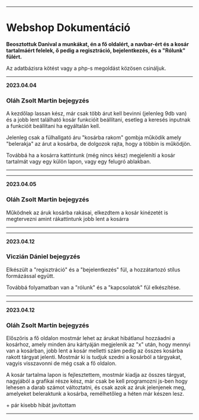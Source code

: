 ***
# Webshop Dokumentáció

**Beosztottuk Danival a munkákat, én a fő oldalért, a navbar-ért és a kosár tartalmáért felelek, ő pedig a regisztráció, bejelentkezés, és a "Rólunk" fülért.**

Az adatbázisra kötést vagy a php-s megoldást közösen csináljuk.

***
**2023.04.04**
### Oláh Zsolt Martin bejegyzés 
A kezdőlap lassan kész, már csak több árut kell bevinni (jelenleg 9db van) és a jobb lent található kosár funkcióit beállítani, esetleg a keresés inputnak a funkcióit beállítani ha egyáltalán kell.

Jelenleg csak a fülhallgató áru "kosárba rakom" gombja működik amely "belerakja" az árut a kosárba, de dolgozok rajta, hogy a többin is működjön.

Továbbá ha a kosárra kattintunk (még nincs kész) megjeleníti a kosár tartalmát vagy egy külön lapon, vagy egy felugró ablakban.
***

***
**2023.04.05**
### Oláh Zsolt Martin bejegyzés 
Működnek az áruk kosárba rakásai, elkezdtem a kosár kinézetét is megtervezni amint rákattintunk jobb lent a kosárra
***

***
**2023.04.12**
### Viczián Dániel bejegyzés
Elkészült a "regisztráció" és a "bejelentkezés" fül, a hozzátartozó stílus  formázással együtt.

Továbbá folyamatban van a "rólunk" és a "kapcsolatok" fül elkészítése.
***

***
**2023.04.12**
### Oláh Zsolt Martin bejegyzés 
Előszöris a fő oldalon mostmár lehet az árukat hibátlanul hozzáadni a kosárhoz, amely minden áru kártyáján megjelenik az "x" után, hogy mennyi van a kosárban, jobb lent a kosár melletti szám pedig az összes kosárba rakott tárgyat jelenti. Mostmár ki is tudjuk szedni a kosárból a tárgyakat, vagyis visszavonni de még csak a fő oldalon.

A kosár tartalma lapon is fejlesztettem, mostmár kiadja az összes tárgyat, nagyjából a grafikai része kész, már csak be kell programozni js-ben hogy lehesen a darab számot változtatni, és csak azok az áruk jelenjenek meg, amelyeket beleraktunk a kosárba, remélhetőleg a héten már készen lesz.

\+ pár kisebb hibát javítottam
***